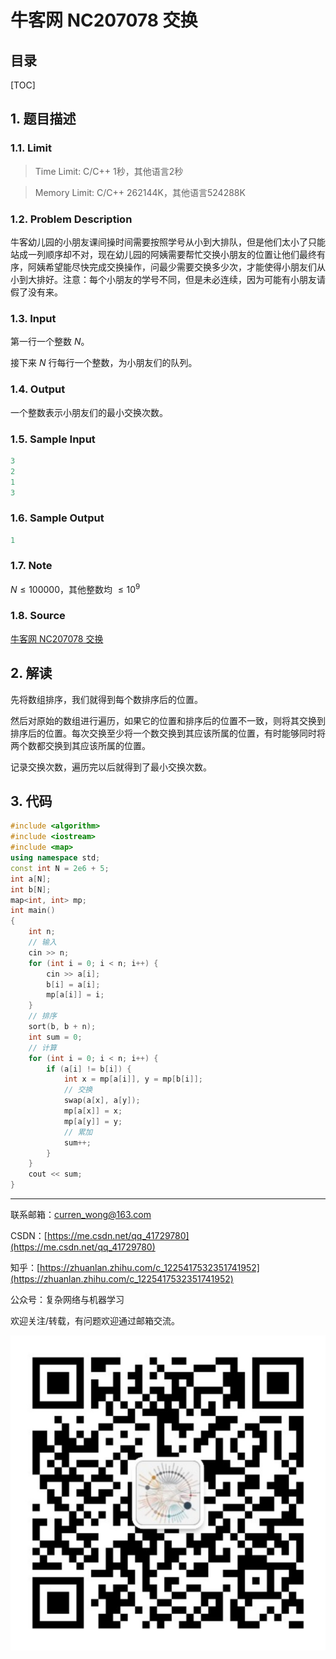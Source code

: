 牛客网 NC207078 交换
===

目录
---

[TOC]

## 1. 题目描述

### 1.1. Limit

>Time Limit: C/C++ 1秒，其他语言2秒

>Memory Limit: C/C++ 262144K，其他语言524288K

### 1.2. Problem Description

牛客幼儿园的小朋友课间操时间需要按照学号从小到大排队，但是他们太小了只能站成一列顺序却不对，现在幼儿园的阿姨需要帮忙交换小朋友的位置让他们最终有序，阿姨希望能尽快完成交换操作，问最少需要交换多少次，才能使得小朋友们从小到大排好。注意：每个小朋友的学号不同，但是未必连续，因为可能有小朋友请假了没有来。

### 1.3. Input

第一行一个整数 $N$。

接下来 $N$ 行每行一个整数，为小朋友们的队列。

### 1.4. Output

一个整数表示小朋友们的最小交换次数。

### 1.5. Sample Input

```cpp
3
2
1
3
```

### 1.6. Sample Output

```cpp
1
```

### 1.7. Note

$N\leq100000$，其他整数均 $\leq 10^9$

### 1.8. Source

[牛客网 NC207078 交换](https://ac.nowcoder.com/acm/problem/207078)

## 2. 解读

先将数组排序，我们就得到每个数排序后的位置。

然后对原始的数组进行遍历，如果它的位置和排序后的位置不一致，则将其交换到排序后的位置。每次交换至少将一个数交换到其应该所属的位置，有时能够同时将两个数都交换到其应该所属的位置。

记录交换次数，遍历完以后就得到了最小交换次数。

## 3. 代码

```cpp
#include <algorithm>
#include <iostream>
#include <map>
using namespace std;
const int N = 2e6 + 5;
int a[N];
int b[N];
map<int, int> mp;
int main()
{
    int n;
    // 输入
    cin >> n;
    for (int i = 0; i < n; i++) {
        cin >> a[i];
        b[i] = a[i];
        mp[a[i]] = i;
    }
    // 排序
    sort(b, b + n);
    int sum = 0;
    // 计算
    for (int i = 0; i < n; i++) {
        if (a[i] != b[i]) {
            int x = mp[a[i]], y = mp[b[i]];
            // 交换
            swap(a[x], a[y]);
            mp[a[x]] = x;
            mp[a[y]] = y;
            // 累加
            sum++;
        }
    }
    cout << sum;
}

```

---

联系邮箱：curren_wong@163.com

CSDN：[https://me.csdn.net/qq_41729780](https://me.csdn.net/qq_41729780)

知乎：[https://zhuanlan.zhihu.com/c_1225417532351741952](https://zhuanlan.zhihu.com/c_1225417532351741952)

公众号：复杂网络与机器学习

欢迎关注/转载，有问题欢迎通过邮箱交流。

![二维码](../../../img/WeChat/QRCode.jpg)
